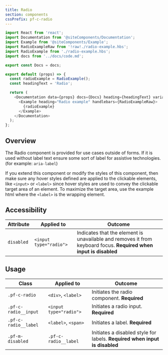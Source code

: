 ```yaml
---
title: Radio
section: components
cssPrefix: pf-c-radio
---
```

```js
import React from 'react';
import Documentation from '@siteComponents/Documentation';
import Example from '@siteComponents/Example';
import RadioExampleRaw from '!raw!./radio-example.hbs';
import RadioExample from './radio-example.hbs';
import docs from '../docs/code.md';

export const Docs = docs;

export default (props) => {
  const radioExample = RadioExample();
  const headingText = 'Radio';

  return (
    <Documentation data={props} docs={Docs} heading={headingText} variablesRoot={variablesRoot}>
      <Example heading="Radio example" handlebars={RadioExampleRaw}>
        {radioExample}
      </Example>
    </Documentation>
  );
};
```

## Overview

The Radio component is provided for use cases outside of forms. If it is used without label text ensure some sort of label for assistive technologies. (for example: `aria-label`)

If you extend this component or modify the styles of this component, then make sure any hover styles defined are applied to the clickable elements, like `<input>` or `<label>` since hover styles are used to convey the clickable target area of an element. To maximize the target area, use the example html where the `<label>` is the wrapping element.

## Accessibility

| Attribute | Applied to | Outcome |
| -- | -- | -- |
| `disabled` | `<input type="radio">` | Indicates that the element is unavailable and removes it from keyboard focus. **Required when input is disabled** |

## Usage

| Class | Applied to | Outcome |
| -- | -- | -- |
| `.pf-c-radio` | `<div>`, `<label>` |  Initiates the radio component. **Required**  |
| `.pf-c-radio__input` | `<input type="radio">` |  Initiates a radio input. **Required**  |
| `.pf-c-radio__label` | `<label>`, `<span>` |  Initiates a label. **Required**  |
| `.pf-m-disabled` | `.pf-c-radio__label` |  Initiates a disabled style for labels. **Required when input is disabled** |